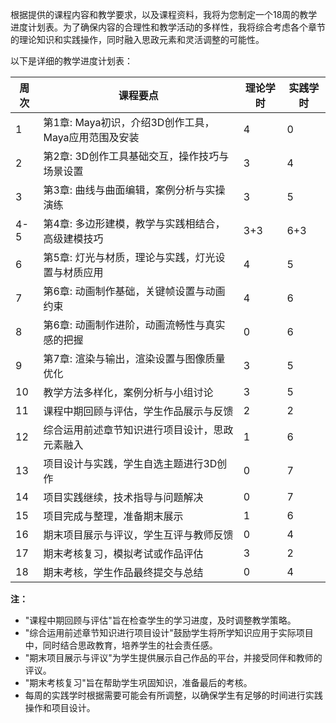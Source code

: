 根据提供的课程内容和教学要求，以及课程资料，我将为您制定一个18周的教学进度计划表。为了确保内容的合理性和教学活动的多样性，我将综合考虑各个章节的理论知识和实践操作，同时融入思政元素和灵活调整的可能性。

以下是详细的教学进度计划表：

| 周次   | 课程要点                                  | 理论学时 | 实践学时 |
| ---- | ---------------------------------------- | ------- | ------- |
| 1    | 第1章: Maya初识，介绍3D创作工具，Maya应用范围及安装 | 4       | 0       |
| 2    | 第2章: 3D创作工具基础交互，操作技巧与场景设置       | 3       | 4       |
| 3    | 第3章: 曲线与曲面编辑，案例分析与实操演练           | 3       | 5       |
| 4-5  | 第4章: 多边形建模，教学与实践相结合，高级建模技巧   | 3+3     | 6+3     |
| 6    | 第5章: 灯光与材质，理论与实践，灯光设置与材质应用   | 4       | 5       |
| 7    | 第6章: 动画制作基础，关键帧设置与动画约束           | 4       | 6       |
| 8    | 第6章: 动画制作进阶，动画流畅性与真实感的把握       | 0       | 6       |
| 9    | 第7章: 渲染与输出，渲染设置与图像质量优化         | 3       | 5       |
| 10   | 教学方法多样化，案例分析与小组讨论                 | 3       | 5       |
| 11   | 课程中期回顾与评估，学生作品展示与反馈             | 2       | 2       |
| 12   | 综合运用前述章节知识进行项目设计，思政元素融入     | 1       | 6       |
| 13   | 项目设计与实践，学生自选主题进行3D创作           | 0       | 7       |
| 14   | 项目实践继续，技术指导与问题解决                   | 0       | 7       |
| 15   | 项目完成与整理，准备期末展示                       | 1       | 6       |
| 16   | 期末项目展示与评议，学生互评与教师反馈             | 0       | 4       |
| 17   | 期末考核复习，模拟考试或作品评估                   | 3       | 2       |
| 18   | 期末考核，学生作品最终提交与总结                   | 0       | 4       |

**注：**

- "课程中期回顾与评估"旨在检查学生的学习进度，及时调整教学策略。
- "综合运用前述章节知识进行项目设计"鼓励学生将所学知识应用于实际项目中，同时结合思政教育，培养学生的社会责任感。
- "期末项目展示与评议"为学生提供展示自己作品的平台，并接受同伴和教师的评议。
- "期末考核复习"旨在帮助学生巩固知识，准备最后的考核。
- 每周的实践学时根据需要可能会有所调整，以确保学生有足够的时间进行实践操作和项目设计。

